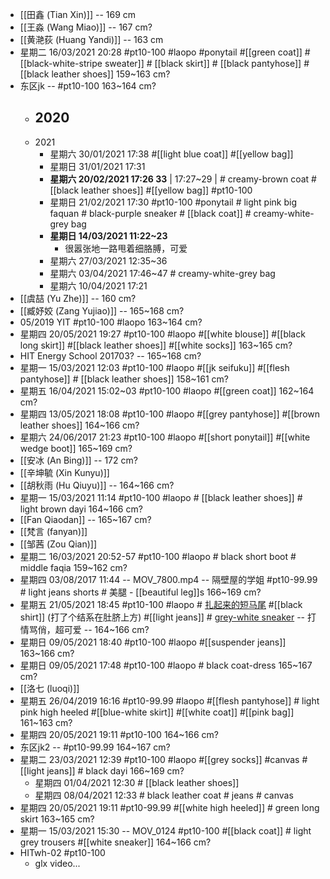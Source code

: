 - [[田鑫 (Tian Xin)]] -- 169 cm
- [[王淼 (Wang Miao)]] -- 167 cm?
- [[黄滟荻 (Huang Yandi)]] -- 163 cm
- 星期二 16/03/2021 20:28 #pt10-100 #laopo #ponytail #[[green coat]]  #[[black-white-stripe sweater]] # [[black skirt]] # [[black pantyhose]] # [[black leather shoes]]   159~163 cm?
- 东区jk -- #pt10-100   163~164 cm?
    - 2020
        - 
    - 2021
        - 星期六 30/01/2021 17:38 #[[light blue coat]] #[[yellow bag]]
        - 星期日 31/01/2021 17:31
        - __星期六 20/02/2021 17:26 33__ | 17:27~29 | # creamy-brown coat # [[black leather shoes]] #[[yellow bag]] #pt10-100
        - 星期日 21/02/2021 17:30 #pt10-100 #ponytail # light pink big faquan # black-purple sneaker # [[black coat]] # creamy-white-grey bag
        - __星期日 14/03/2021 11:22~23__
            - 很嚣张地一路甩着细胳膊，可爱
        - 星期六 27/03/2021 12:35~36
        - 星期六 03/04/2021 17:46~47 # creamy-white-grey bag
        - 星期六 10/04/2021 17:21
- [[虞喆 (Yu Zhe)]] -- 160 cm?
- [[臧妤姣 (Zang Yujiao)]] -- 165~168 cm?
- 05/2019 YIT #pt10-100 #laopo   163~164 cm?
- 星期四 20/05/2021 19:27 #pt10-100 #laopo #[[white blouse]] #[[black long skirt]] #[[black leather shoes]] #[[white socks]]   163~165 cm?
- HIT Energy School 201703? -- 165~168 cm?
- 星期一 15/03/2021 12:03 #pt10-100 #laopo #[[jk seifuku]] #[[flesh pantyhose]] # [[black leather shoes]]   158~161 cm?
- 星期五 16/04/2021 15:02~03 #pt10-100 #laopo #[[green coat]]   162~164 cm?
- 星期四 13/05/2021 18:08 #pt10-100 #laopo #[[grey pantyhose]] #[[brown leather shoes]]   164~166 cm?
- 星期六 24/06/2017 21:23 #pt10-100 #laopo #[[short ponytail]] #[[white wedge boot]]   165~169 cm?
- [[安冰 (An Bing)]] -- 172 cm?
- [[辛坤毓 (Xin Kunyu)]]
- [[胡秋雨 (Hu Qiuyu)]] -- 164~166 cm?
- 星期一 15/03/2021 11:14 #pt10-100 #laopo # [[black leather shoes]] # light brown dayi   164~166 cm?
- [[Fan Qiaodan]] -- 165~167 cm?
- [[梵言 (fanyan)]] 
- [[邹茜 (Zou Qian)]]
- 星期二 16/03/2021 20:52-57 #pt10-100 #laopo # black short boot # middle faqia   159~162 cm?
- 星期四 03/08/2017 11:44 -- MOV_7800.mp4 -- 隔壁屋的学姐 #pt10-99.99 # light jeans shorts # 美腿 - [[beautiful leg]]s   166~169 cm?
- 星期五 21/05/2021 18:45 #pt10-100 #laopo # [扎起来的短马尾](((-4iLe4LjG))) #[[black shirt]] (打了个结系在肚脐上方) #[[light jeans]] # [grey-white sneaker](((6GBixxzdO))) -- 打情骂俏，超可爱 -- 164~166 cm?
- 星期日 09/05/2021 18:40 #pt10-100 #laopo #[[suspender jeans]]   163~166 cm?
- 星期日 09/05/2021 17:48 #pt10-100 #laopo # black coat-dress   165~167 cm?
- [[洛七 (luoqi)]]
- 星期五 26/04/2019 16:16 #pt10-99.99 #laopo #[[flesh pantyhose]] # light pink high heeled #[[blue-white skirt]] #[[white coat]] #[[pink bag]]   161~163 cm?
- 星期四 20/05/2021 19:11 #pt10-100   164~166 cm?
- 东区jk2 -- #pt10-99.99   164~167 cm?
- 星期二 23/03/2021 12:39 #pt10-100 #laopo #[[grey socks]] #canvas #[[light jeans]] # black dayi   166~169 cm?
    - 星期四 01/04/2021 12:30 # [[black leather shoes]]
    - 星期四 08/04/2021 12:33 # black leather coat # jeans # canvas
- 星期四 20/05/2021 19:11 #pt10-99.99 #[[white high heeled]] # green long skirt   163~165 cm?
- 星期一 15/03/2021 15:30 -- MOV_0124 #pt10-100 #[[black coat]] # light grey trousers #[[white sneaker]]   164~166 cm?
- HITwh-02 #pt10-100
    - glx video...
